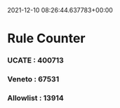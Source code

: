 2021-12-10 08:26:44.637783+00:00
# Rule Counter 
 ### UCATE : 400713

 ### Veneto : 67531

 ### Allowlist : 13914